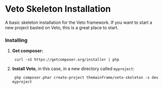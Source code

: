 Veto Skeleton Installation
==========================

A basic skeleton installation for the Veto framework. If you want to start a new project basted on Veto, this is a great place to start.

### Installing

1. **Get composer:**

        curl -sS https://getcomposer.org/installer | php
        
2. **Install Veto**, in this case, in a new directory called `myproject`:

        php composer.phar create-project themainframe/veto-skeleton -s dev myproject
